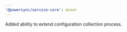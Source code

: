 ```yaml
---
'@powersync/service-core': minor
---
```


Added ability to extend configuration collection process.
